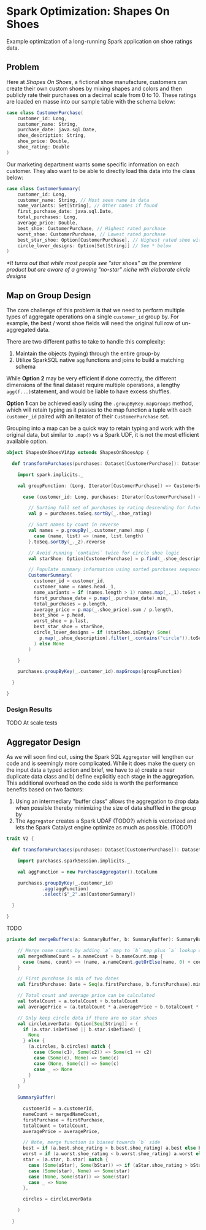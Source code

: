 # Spark Optimization: Shapes On Shoes

Example optimization of a long-running Spark application on shoe ratings data.

## Problem

Here at _Shapes On Shoes_, a fictional shoe manufacture, customers can create their own custom shoes
by mixing shapes and colors and then publicly rate their purchases on a decimal scale from 0 to 10.
These ratings are loaded en masse into our sample table with the schema below:

```scala
case class CustomerPurchase(
    customer_id: Long,
    customer_name: String,
    purchase_date: java.sql.Date,
    shoe_description: String,
    shoe_price: Double,
    shoe_rating: Double
)
```

Our marketing department wants some specific information on each customer.
They also want to be able to directly load this data into the class below:

```scala
case class CustomerSummary(
    customer_id: Long,
    customer_name: String, // Most seen name in data
    name_variants: Set[String], // Other names if found
    first_purchase_date: java.sql.Date,
    total_purchases: Long,
    average_price: Double,
    best_shoe: CustomerPurchase, // Highest rated purchase
    worst_shoe: CustomerPurchase, // Lowest rated purchase
    best_star_shoe: Option[CustomerPurchase], // Highest rated shoe with `star` shape
    circle_lover_designs: Option[Set[String]] // See * below
)
```

_*It turns out that while most people see "star shoes" as the premiere product
but are aware of a growing "no-star" niche with elaborate circle designs_ 

## Map on Group Design

The core challenge of this problem is that we need to perform multiple types
of aggregate operations on a single `customer_id` group by. For example, the
best / worst shoe fields will need the original full row of un-aggregated data.

There are two different paths to take to handle this complexity:

1. Maintain the objects (typing) through the entire group-by
2. Utilize SparkSQL native `agg` functions and joins to build a matching schema

While **Option 2** may be very efficient if done correctly, the different dimensions
of the final dataset require multiple operations, a lengthy `agg(f...)`statement, 
and would be liable to have excess shuffles.

**Option 1** can be achieved easily using the `.groupByKey.mapGroups` method, 
which will retain typing as it passes to the map function a tuple with 
each `customer_id` paired with an iterator of their `CustomerPurchase` set.

Grouping into a map can be a quick way to retain typing and work with the
original data, but similar to `.map()` vs a Spark UDF, it is not the most
efficient available option.

```scala
object ShapesOnShoesV1App extends ShapesOnShoesApp {

  def transformPurchases(purchases: Dataset[CustomerPurchase]): Dataset[CustomerSummary] = {

    import spark.implicits._

    val groupFunction: (Long, Iterator[CustomerPurchase]) => CustomerSummary = {

      case (customer_id: Long, purchases: Iterator[CustomerPurchase]) =>

        // Sorting full set of purchases by rating descending for future purposes
        val p = purchases.toSeq.sortBy(_.shoe_rating)

        // Sort names by count in reverse
        val names = p.groupBy(_.customer_name).map {
          case (name, list) => (name, list.length)
        }.toSeq.sortBy(_._2).reverse

        // Avoid running `contains` twice for circle shoe logic
        val starShoe: Option[CustomerPurchase] = p.find(_.shoe_description.contains("star"))

        // Populate summary information using sorted purchases sequence
        CustomerSummary(
          customer_id = customer_id,
          customer_name = names.head._1,
          name_variants = if (names.length > 1) names.map(_._1).toSet else Set.empty,
          first_purchase_date = p.map(_.purchase_date).min,
          total_purchases = p.length,
          average_price = p.map(_.shoe_price).sum / p.length,
          best_shoe = p.head,
          worst_shoe = p.last,
          best_star_shoe = starShoe,
          circle_lover_designs = if (starShoe.isEmpty) Some(
            p.map(_.shoe_description).filter(_.contains("circle")).toSet
          ) else None
        )

    }

    purchases.groupByKey(_.customer_id).mapGroups(groupFunction)

  }

}
```

### Design Results

TODO At scale tests

## Aggregator Design

As we will soon find out, using the Spark SQL `Aggregator` will lengthen our code 
and is seemingly more complicated. While it does make the query on the input data
a typed action and brief, we have to a) create a near duplicate data class and
b) define explicitly each stage in the aggregation. This additional overhead on
the code side is worth the performance benefits based on two factors:

1. Using an intermediary "buffer class" allows the aggregation to drop data
when possible thereby minimizing the size of data shuffled in the group by 
2. The `Aggregator` creates a Spark UDAF (TODO?) which is vectorized and
lets the Spark Catalyst engine optimize as much as possible. (TODO?)

```scala
trait V2 {

  def transformPurchases(purchases: Dataset[CustomerPurchase]): Dataset[CustomerSummary] = {

    import purchases.sparkSession.implicits._

    val aggFunction = new PurchaseAggregator().toColumn

    purchases.groupByKey(_.customer_id)
             .agg(aggFunction)
             .select($"_2".as[CustomerSummary])

  }

}
```

TODO

```scala
private def mergeBuffers(a: SummaryBuffer, b: SummaryBuffer): SummaryBuffer = {

    // Merge name counts by adding `a` map to `b` map plus `a` lookup counts
    val mergedNameCount = a.nameCount + b.nameCount.map {
      case (name, count) => (name, a.nameCount.getOrElse(name, 0) + count)
    }

    // First purchase is min of two dates
    val firstPurchase: Date = Seq(a.firstPurchase, b.firstPurchase).min

    // Total count and average price can be calculated
    val totalCount = a.totalCount + b.totalCount
    val averagePrice = (a.totalCount * a.averagePrice + b.totalCount * b.averagePrice) / totalCount

    // Only keep circle data if there are no star shoes
    val circleLoverData: Option[Seq[String]] = {
      if (a.star.isDefined || b.star.isDefined) {
        None
      } else {
        (a.circles, b.circles) match {
          case (Some(c1), Some(c2)) => Some(c1 ++ c2)
          case (Some(c), None) => Some(c)
          case (None, Some(c)) => Some(c)
          case _ => None
        }
      }
    }

    SummaryBuffer(

      customerId = a.customerId,
      nameCount = mergedNameCount,
      firstPurchase = firstPurchase,
      totalCount = totalCount,
      averagePrice = averagePrice,

      // Note, merge function is biased towards `b` side
      best = if (a.best.shoe_rating > b.best.shoe_rating) a.best else b.best,
      worst = if (a.worst.shoe_rating < b.worst.shoe_rating) a.worst else b.worst,
      star = (a.star, b.star) match {
        case (Some(aStar), Some(bStar)) => if (aStar.shoe_rating > bStar.shoe_rating) Some(aStar) else Some(bStar)
        case (Some(star), None) => Some(star)
        case (None, Some(star)) => Some(star)
        case _ => None
      },

      circles = circleLoverData

    )

  }
```